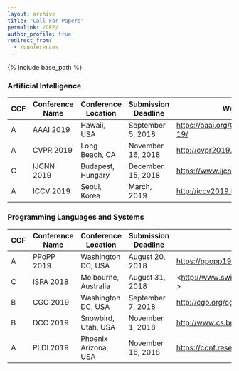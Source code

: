 ```yaml
---
layout: archive
title: "Call For Papers"
permalink: /CFP/
author_profile: true
redirect_from:
  - /conferences
---
```


{% include base_path %}

### Artificial Intelligence

|  CCF | Conference Name | Conference Location | Submission Deadline | Website |
| ------------ | ------------ |  ------------ |  ------------ |  ------------ |
| A | AAAI 2019 | Hawaii, USA | September 5, 2018 | <https://aaai.org/Conferences/AAAI-19/> |
| A | CVPR 2019 | Long Beach, CA | November 16, 2018 | <http://cvpr2019.thecvf.com/> |
| C | IJCNN 2019 | Budapest, Hungary | December 15, 2018 | <https://www.ijcnn.org/> |
| A | ICCV 2019 | Seoul, Korea | March, 2019 | <http://iccv2019.thecvf.com/> |


### Programming Languages and Systems

|  CCF | Conference Name | Conference Location | Submission Deadline | Website |
| ------------ | ------------ |  ------------ |  ------------ |  ------------ |
| A | PPoPP 2019 | Washington DC, USA| August 20, 2018 | <https://ppopp19.sigplan.org/home> |
| C | ISPA 2018 | Melbourne, Australia | August 31, 2018 | <http://www.swinflow.org/confs/2018/ispa/ > |
| B | CGO 2019 | Washington DC, USA | September 7, 2018 | <http://cgo.org/cgo2019/> |
| B | DCC 2019 | Snowbird, Utah, USA | November 1, 2018 | <http://www.cs.brandeis.edu/~dcc/> |
| A | PLDI 2019 | Phoenix Arizona, USA | November 16, 2018 | <https://conf.researchr.org/home/pldi-2019> |
